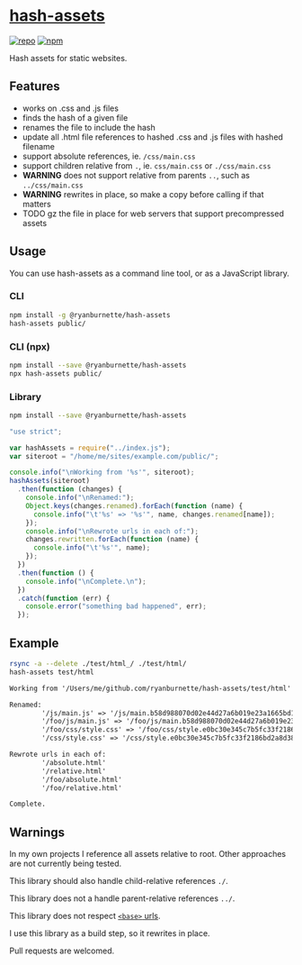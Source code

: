 # [hash-assets](https://github.com/ryanburnette/hash-assets)

[![repo](https://img.shields.io/badge/repo-Gitea-black.svg?style=flat-square)](https://github.com/ryanburnette/hash-assets) [![npm](https://img.shields.io/badge/pkg-NPM-green.svg?style=flat-square)](https://www.npmjs.com/package/@ryanburnette/hash-assets)

Hash assets for static websites.

## Features

- works on .css and .js files
- finds the hash of a given file
- renames the file to include the hash
- update all .html file references to hashed .css and .js files with hashed filename
- support absolute references, ie. `/css/main.css`
- support children relative from `.`, ie. `css/main.css` or `./css/main.css`
- **WARNING** does not support relative from parents `..`, such as
  `../css/main.css` 
- **WARNING** rewrites in place, so make a copy before calling if that matters
- TODO gz the file in place for web servers that support precompressed assets

## Usage

You can use hash-assets as a command line tool, or as a JavaScript library.

### CLI

```bash
npm install -g @ryanburnette/hash-assets
hash-assets public/
```

### CLI (npx)

```bash
npm install --save @ryanburnette/hash-assets
npx hash-assets public/
```

### Library

```bash
npm install --save @ryanburnette/hash-assets
```

```js
"use strict";

var hashAssets = require("../index.js");
var siteroot = "/home/me/sites/example.com/public/";

console.info("\nWorking from '%s'", siteroot);
hashAssets(siteroot)
  .then(function (changes) {
    console.info("\nRenamed:");
    Object.keys(changes.renamed).forEach(function (name) {
      console.info("\t'%s' => '%s'", name, changes.renamed[name]);
    });
    console.info("\nRewrote urls in each of:");
    changes.rewritten.forEach(function (name) {
      console.info("\t'%s'", name);
    });
  })
  .then(function () {
    console.info("\nComplete.\n");
  })
  .catch(function (err) {
    console.error("something bad happened", err);
  });
```

## Example

```bash
rsync -a --delete ./test/html_/ ./test/html/
hash-assets test/html
```

```txt
Working from '/Users/me/github.com/ryanburnette/hash-assets/test/html'

Renamed:
        '/js/main.js' => '/js/main.b58d988070d02e44d27a6b019e23a1665bd1f790.js'
        '/foo/js/main.js' => '/foo/js/main.b58d988070d02e44d27a6b019e23a1665bd1f790.js'
        '/foo/css/style.css' => '/foo/css/style.e0bc30e345c7b5fc33f2186bd2a8d387b088e1eb.css'
        '/css/style.css' => '/css/style.e0bc30e345c7b5fc33f2186bd2a8d387b088e1eb.css'

Rewrote urls in each of:
        '/absolute.html'
        '/relative.html'
        '/foo/absolute.html'
        '/foo/relative.html'

Complete.
```

## Warnings

In my own projects I reference all assets relative to root. Other approaches
are not currently being tested.

This library should also handle child-relative references `./`.

This library does not a handle parent-relative references `../`.

This library does not respect [`<base>`
urls](https://developer.mozilla.org/en-US/docs/Web/HTML/Element/base).

I use this library as a build step, so it rewrites in place.

Pull requests are welcomed.
